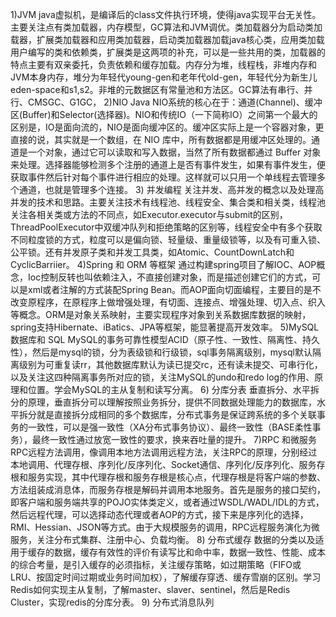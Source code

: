 1)JVM
java虚拟机，是编译后的class文件执行环境，使得java实现平台无关性。主要关注点有类加载器，内存模型，GC算法和JVM调优。类加载器分为启动类加载器，扩展类加载器和应用类加载器，启动类加载器加载java核心类，应用类加载用户编写的类和依赖类，扩展类是这两项的补充，可以是一些共用的类，加载器的特点主要有双亲委托，负责依赖和缓存加载。内存分为堆，线程栈，非堆内存和JVM本身内存，堆分为年轻代young-gen和老年代old-gen，年轻代分为新生儿eden-space和s1,s2。非堆的元数据区有常量池和方法区。GC算法有串行、并行、CMSGC、G1GC，
2)NIO
Java NIO系统的核心在于：通道(Channel)、缓冲区(Buffer)和Selector(选择器)。NIO和传统IO（一下简称IO）之间第一个最大的区别是，IO是面向流的，NIO是面向缓冲区的。缓冲区实际上是一个容器对象，更直接的说，其实就是一个数组，在 NIO 库中，所有数据都是用缓冲区处理的。通道是一个对象，通过它可以读取和写入数据，当然了所有数据都通过 Buffer 对象来处理。选择器能够检测多个注册的通道上是否有事件发生，如果有事件发生，便获取事件然后针对每个事件进行相应的处理。这样就可以只用一个单线程去管理多个通道，也就是管理多个连接。
3) 并发编程
关注并发、高并发的概念以及处理高并发的技术和思路。主要关注技术有线程池、线程安全、集合类和相关类，线程池关注各相关类或方法的不同点，如Executor.executor与submit的区别，ThreadPoolExecutor中双缓冲队列和拒绝策略的区别等，线程安全中有多个获取不同粒度锁的方式，粒度可以是偏向锁、轻量级、重量级锁等，以及有可重入锁、公平锁。还有并发原子类和并发工具类，如Atomic、CountDownLatch和CyclicBarriier。
4)Spring 和 ORM 等框架
通过构建spring项目了解IOC、AOP概念，Ioc控制反转也叫依赖注入，不直接创建对象，而是描述创建它们的方式，可以是xml或者注解的方式装配Spring Bean。而AOP面向切面编程，主要目的是不改变原程序，在原程序上做增强处理，有切面、连接点、增强处理、切入点、织入等概念。ORM是对象关系映射，主要实现程序对象到关系数据库数据的映射，spring支持Hibernate、iBatics、JPA等框架，能显著提高开发效率。
5)MySQL 数据库和 SQL
MySQL的事务可靠性模型ACID（原子性、一致性、隔离性、持久性），然后是mysql的锁，分为表级锁和行级锁，sql事务隔离级别，mysql默认隔离级别为可重复读rr，其他数据库默认为读已提交rc，还有读未提交、可串行化，以及关注这四种隔离事务所对应的锁，关注MySQL的undo和redo log的作用、原理和位置。学会MySQL的主从复制和读写分离。
6) 分库分表
垂直拆分、水平拆分的原理，垂直拆分可以理解按照业务拆分，提供不同数据处理能力的数据库，水平拆分就是直接拆分成相同的多个数据库，分布式事务是保证跨系统的多个关联事务的一致性，可以是强一致性（XA分布式事务协议）、最终一致性（BASE柔性事务），最终一致性通过放宽一致性的要求，换来吞吐量的提升。
7)RPC 和微服务
RPC远程方法调用，像调用本地方法调用远程方法，关注RPC的原理，分别经过本地调用、代理存根、序列化/反序列化、Socket通信、序列化/反序列化、服务存根和服务实现，其中代理存根和服务存根是核心点，代理存根是将客户端的参数、方法组装成消息体，而服务存根是解码并调用本地服务。首先是服务的接口契约，即客户端和服务端共享的POJO实体类定义，或者通过WSDL/WADL/IDL的方式，然后远程代理，可以选择动态代理或者AOP的方式，接下来是序列化的选择，RMI、Hessian、JSON等方式。由于大规模服务的调用，RPC远程服务演化为微服务，关注分布式集群、注册中心、负载均衡。
8) 分布式缓存
数据的分类以及适用于缓存的数据，缓存有效性的评价有读写比和命中率，数据一致性、性能、成本的综合考量，是引入缓存的必须指标，关注缓存策略，如过期策略（FIFO或LRU、按固定时间过期或业务时间加权），了解缓存穿透、缓存雪崩的区别。学习Redis如何实现主从复制，了解master、slaver、sentinel，然后是Redis Cluster，实现redis的分库分表。
9) 分布式消息队列
